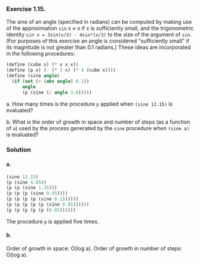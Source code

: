 ### Exercise 1.15.
The sine of an angle (specified in radians) can be computed by making use of the approximation `sin` x ≈  x if x is sufficiently small, and the trigonometric identity
`sin x = 3sin(x/3) - 4sin³(x/3)`
to the size of the argument of `sin`. (For purposes of this exercise an angle is considered "sufficiently small" if its magnitude is not greater than 0.1 radians.) These ideas are incorporated in the following procedures:
```scheme
(define (cube x) (* x x x))
(define (p x) (- (* 3 x) (* 4 (cube x))))
(define (sine angle)
  (if (not (> (abs angle) 0.1))
      angle
      (p (sine (/ angle 3.0)))))
```
a. How many times is the procedure `p` applied when `(sine 12.15)` is evaluated?

b. What is the order of growth in space and number of steps (as a function of `a`) used by the process generated by the `sine` procedure when `(sine a)` is evaluated?

### Solution

#### a.
```scheme
(sine 12.15)
(p (sine 4.05))
(p (p (sine 1.35)))
(p (p (p (sine 0.45))))
(p (p (p (p (sine 0.15)))))
(p (p (p (p (p (sine 0.05))))))
(p (p (p (p (p (0.05))))))
```
The procedure `p` is applied five times.

#### b.
Order of growth in space: O(log a).
Order of growth in number of steps: O(log a).
